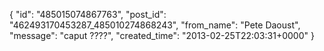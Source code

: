  {
   "id": "485015074867763",
   "post_id": "462493170453287_485010274868243",
   "from_name": "Pete Daoust",
   "message": "caput ????",
   "created_time": "2013-02-25T22:03:31+0000"
 }
